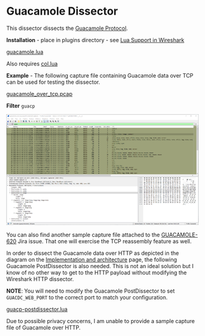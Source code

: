 # Guacamole Dissector

This dissector dissects the [Guacamole Protocol](https://guacamole.apache.org/doc/gug/guacamole-protocol.html).

**Installation** - place in plugins directory - see [Lua Support in Wireshark](https://www.wireshark.org/docs/wsdg_html_chunked/wsluarm.html)  

[guacamole.lua](uploads/26e88a64af128e812a94dd3d44d1e055/guacamole.lua)

Also requires [col.lua](uploads/815ba39e89ef7aba3258c09620f0837c/col.lua)

**Example** - The following capture file containing Guacamole data over TCP can be used for testing the dissector.

[guacamole_over_tcp.pcap](uploads/17d12b8ac4f05c25ef7b83ed11f08550/guacamole_over_tcp.pcap)

**Filter** `guacp`

![guacamole_over_tcp](uploads/48ff80ee3e8ace9f683e9b73856cbc33/guacamole_over_tcp.png)

You can also find another sample capture file attached to the [GUACAMOLE-620](https://issues.apache.org/jira/browse/GUACAMOLE-620) Jira issue.  That one will exercise the TCP reassembly feature as well.

In order to dissect the Guacamole data over HTTP as depicted in the diagram on the [Implementation and architecture](https://guacamole.apache.org/doc/gug/guacamole-architecture.html) page, the following Guacamole PostDissector is also needed.  This is not an ideal solution but I know of no other way to get to the HTTP payload without modifying the Wireshark HTTP dissector.

**NOTE**: You will need to modify the Guacamole PostDissector to set `GUACDC_WEB_PORT` to the correct port to match your configuration.

[guacp-postdissector.lua](uploads/935f4169dd7efef222a2fcad0eab8e36/guacp-postdissector.lua)

Due to possible privacy concerns, I am unable to provide a sample capture file of Guacamole over HTTP.